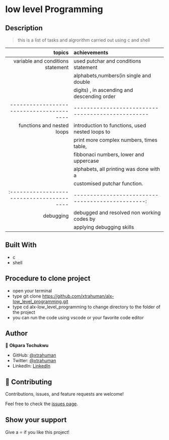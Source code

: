 # low level Programming

## Description
> this is a list of tasks and algrorithm carried out using c and shell

topics                                   |  achievements
---------------------------------------:|:------------------------------------------------
variable and conditions statement        |  used putchar and conditions statement
                                         |  alphabets,numbers(in single and double 
                                         |  digits)  , in ascending and descending order 
---------------------------------------- |-------------------------------------------------
functions and nested loops               | introduction to functions, used nested loops to
                                         | print more complex numbers, times table, 
                                         | fibbonaci numbers, lower and uppercase 
                                         | alphabets, all printing was done with a 
                                         | customised putchar function.
:----------------------------------------|------------------------------------------------:
debugging                                | debugged and resolved non working codes by 
                                         | applying debugging skills


## Built With

- c
- shell

## Procedure to clone project
- open your terminal
- type git clone https://github.com/xtrahuman/alx-low_level_programming.git
- type cd alx-low_level_programming to change directory to the folder of the project
- you can run the code using vscode or your favorite code editor

## Author

👤 **Okpara Tochukwu**

- GitHub: [@xtrahuman](https://github.com/xtrahuman)
- Twitter: [@xtrahuman](https://twitter.com/xtrahuman)
- LinkedIn: [LinkedIn](https://linkedin.com/in/tochukwu-okpara-449528197)


## 🤝 Contributing

Contributions, issues, and feature requests are welcome!

Feel free to check the [issues page](../../issues/).

## Show your support

Give a ⭐️ if you like this project!


